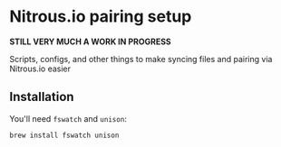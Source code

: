 # Nitrous.io pairing setup

**STILL VERY MUCH A WORK IN PROGRESS**

Scripts, configs, and other things to make syncing files and pairing via Nitrous.io easier


## Installation

You'll need `fswatch` and `unison`:

```term
brew install fswatch unison
```

